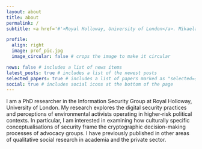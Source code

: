 ```yaml
---
layout: about
title: about
permalink: /
subtitle: <a href='#'>Royal Holloway, University of London</a>. Mikaela.brough.2022@live.rhul.ac.uk.

profile:
  align: right
  image: prof_pic.jpg
  image_circular: false # crops the image to make it circular

news: false # includes a list of news items
latest_posts: true # includes a list of the newest posts
selected_papers: true # includes a list of papers marked as "selected={true}"
social: true # includes social icons at the bottom of the page
---
```


I am a PhD researcher in the Information Security Group at Royal Holloway, University of London. My research explores the digital security practices and perceptions of environmental activists operating in higher-risk political contexts. In particular, I am interested in examining how culturally specific conceptualisations of security frame the cryptographic decision-making processes of advocacy groups. I have previously published in other areas of qualitative social research in academia and the private sector.


